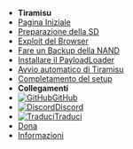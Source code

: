 - **Tiramisu**
- [Pagina Iniziale](../../introduction)
- [Preparazione della SD](sd-preparation)
- [Exploit del Browser](browser-exploit)
- [Fare un Backup della NAND](nand-backup)
- [Installare il PayloadLoader](installing-payloadloader)
- [Avvio automatico di Tiramisu](autobooting)
- [Completamento del setup](finalizing-setup)
- **Collegamenti**
- [![GitHub](https://icongr.am/simple/github.svg?color=808080&size=16)GitHub](https://github.com/hacks-guide/Guide-WiiU)
- [![Discord](https://icongr.am/simple/discord.svg?colored&size=16)Discord](https://discord.gg/C29hYvh)
- [![Traduci](https://icongr.am/material/translate.svg?color=808080&size=16)Traduci](https://hacks-guide.crowdin.com/u/projects/10)
- [Dona](../donations)
- [Informazioni](../about)
